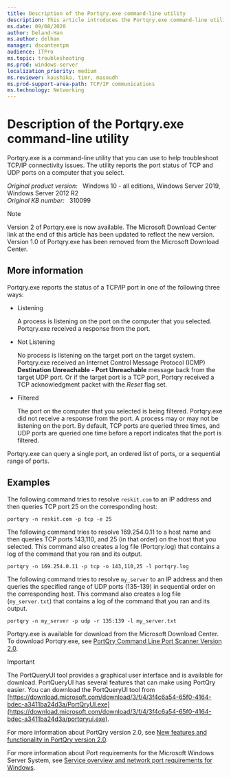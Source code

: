 ```yaml
---
title: Description of the Portqry.exe command-line utility
description: This article introduces the Portqry.exe command-line utility.
ms.date: 09/08/2020
author: Deland-Han
ms.author: delhan
manager: dscontentpm
audience: ITPro
ms.topic: troubleshooting
ms.prod: windows-server
localization_priority: medium
ms.reviewer: kaushika, timr, masoudh
ms.prod-support-area-path: TCP/IP communications
ms.technology: Networking
---
```

# Description of the Portqry.exe command-line utility

Portqry.exe is a command-line utility that you can use to help troubleshoot TCP/IP connectivity issues. The utility reports the port status of TCP and UDP ports on a computer that you select.

_Original product version:_ &nbsp; Windows 10 - all editions, Windows Server 2019, Windows Server 2012 R2  
_Original KB number:_ &nbsp; 310099

> [!NOTE]
> Version 2 of Portqry.exe is now available. The Microsoft Download Center link at the end of this article has been updated to reflect the new version. Version 1.0 of Portqry.exe has been removed from the Microsoft Download Center.

## More information

Portqry.exe reports the status of a TCP/IP port in one of the following three ways:

- Listening

  A process is listening on the port on the computer that you selected. Portqry.exe received a response from the port.

- Not Listening

  No process is listening on the target port on the target system. Portqry.exe received an Internet Control Message Protocol (ICMP) **Destination Unreachable - Port Unreachable** message back from the target UDP port. Or if the target port is a TCP port, Portqry received a TCP acknowledgment packet with the *Reset* flag set.

- Filtered

  The port on the computer that you selected is being filtered. Portqry.exe did not receive a response from the port. A process may or may not be listening on the port. By default, TCP ports are queried three times, and UDP ports are queried one time before a report indicates that the port is filtered.

Portqry.exe can query a single port, an ordered list of ports, or a sequential range of ports.

## Examples

The following command tries to resolve `reskit.com` to an IP address and then queries TCP port 25 on the corresponding host:

```console
portqry -n reskit.com -p tcp -e 25
```

The following command tries to resolve 169.254.0.11 to a host name and then queries TCP ports 143,110, and 25 (in that order) on the host that you selected. This command also creates a log file (Portqry.log) that contains a log of the command that you ran and its output.

```console
portqry -n 169.254.0.11 -p tcp -o 143,110,25 -l portqry.log
```

The following command tries to resolve `my_server` to an IP address and then queries the specified range of UDP ports (135-139) in sequential order on the corresponding host. This command also creates a log file (`my_server.txt`) that contains a log of the command that you ran and its output.

```console
portqry -n my_server -p udp -r 135:139 -l my_server.txt
```

Portqry.exe is available for download from the Microsoft Download Center. To download Portqry.exe, see [PortQry Command Line Port Scanner Version 2.0](https://www.microsoft.com/download/details.aspx?id=17148).

> [!IMPORTANT]
> The PortQueryUI tool provides a graphical user interface and is available for download. PortQueryUI has several features that can make using PortQry easier. You can download the PortQueryUI tool from [https://download.microsoft.com/download/3/f/4/3f4c6a54-65f0-4164-bdec-a3411ba24d3a/PortQryUI.exe](https://download.microsoft.com/download/3/f/4/3f4c6a54-65f0-4164-bdec-a3411ba24d3a/portqryui.exe).

For more information about PortQry version 2.0, see [New features and functionality in PortQry version 2.0](https://support.microsoft.com/help/832919).

For more information about Port requirements for the Microsoft Windows Server System, see [Service overview and network port requirements for Windows](https://support.microsoft.com/help/832017).
